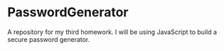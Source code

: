 # PasswordGenerator

A repository for my third homework. I will be using JavaScript to build a secure password generator.
